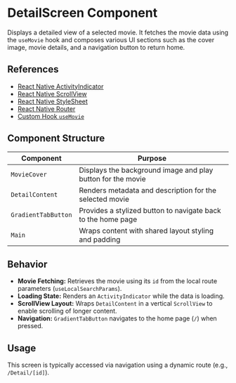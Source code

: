 # DetailScreen Component

Displays a detailed view of a selected movie. It fetches the movie data using the `useMovie` hook and composes various UI sections such as the cover image, movie details, and a navigation button to return home.

## References

- [React Native ActivityIndicator](https://reactnative.dev/docs/activityindicator)
- [React Native ScrollView](https://reactnative.dev/docs/scrollview)
- [React Native StyleSheet](https://reactnative.dev/docs/stylesheet)
- [React Native Router](https://docs.expo.dev/router/introduction/)
- [Custom Hook `useMovie`](../../hooks/useMovie.ts)

## Component Structure

| Component           | Purpose                                                      |
| ------------------- | ------------------------------------------------------------ |
| `MovieCover`        | Displays the background image and play button for the movie  |
| `DetailContent`     | Renders metadata and description for the selected movie      |
| `GradientTabButton` | Provides a stylized button to navigate back to the home page |
| `Main`              | Wraps content with shared layout styling and padding         |

## Behavior

- **Movie Fetching:** Retrieves the movie using its `id` from the local route parameters (`useLocalSearchParams`).
- **Loading State:** Renders an `ActivityIndicator` while the data is loading.
- **ScrollView Layout:** Wraps `DetailContent` in a vertical `ScrollView` to enable scrolling of longer content.
- **Navigation:** `GradientTabButton` navigates to the home page (`/`) when pressed.

## Usage

This screen is typically accessed via navigation using a dynamic route (e.g., `/Detail/[id]`).
